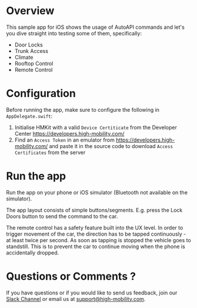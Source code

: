 # Overview

This sample app for iOS shows the usage of AutoAPI commands and let's you dive straight into testing some of them, specifically:

* Door Locks
* Trunk Access
* Climate
* Rooftop Control
* Remote Control

# Configuration

Before running the app, make sure to configure the following in `AppDelegate.swift`:

1. Initialise HMKit with a valid `Device Certiticate` from the Developer Center https://developers.high-mobility.com/
2. Find an `Access Token` in an emulator from https://developers.high-mobility.com/ and paste it in the source code to download `Access Certificates` from the server

# Run the app

Run the app on your phone or iOS simulator (Bluetooth not available on the simulator).

The app layout consists of simple buttons/segments. E.g. press the Lock Doors button to send the command to the car.

The remote control has a safety feature built into the UX level. In order to trigger movement of the car, the direction has to be tapped continuously - at least twice per second. As soon as tapping is stopped the vehicle goes to standstill. This is to prevent the car to continue moving when the phone is accidentally dropped.

# Questions or Comments ?

If you have questions or if you would like to send us feedback, join our [Slack Channel](https://slack.high-mobility.com/) or email us at [support@high-mobility.com](mailto:support@high-mobility.com).
